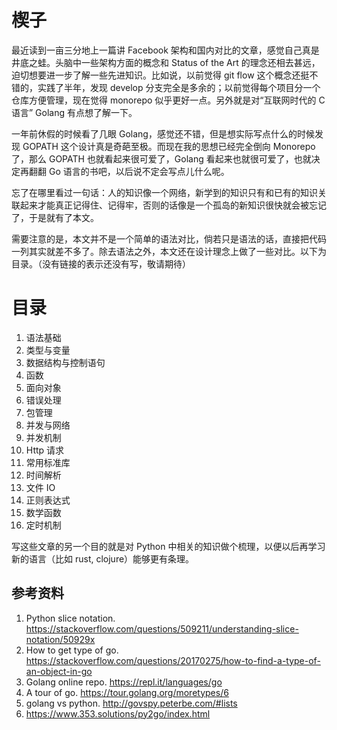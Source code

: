 # 楔子

<!--
ID: 214b6738-8f34-4b20-a865-a0371b0127b8
Status: draft
Date: 2018-05-02T00:00:00
Modified: 2020-05-28T14:09:32
wp_id: 1126
-->

最近读到一亩三分地上一篇讲 Facebook 架构和国内对比的文章，感觉自己真是井底之蛙。头脑中一些架构方面的概念和 Status of the Art 的理念还相去甚远，迫切想要进一步了解一些先进知识。比如说，以前觉得 git flow 这个概念还挺不错的，实践了半年，发现 develop 分支完全是多余的；以前觉得每个项目分一个仓库方便管理，现在觉得 monorepo 似乎更好一点。另外就是对“互联网时代的 C 语言” Golang 有点想了解一下。

一年前休假的时候看了几眼 Golang，感觉还不错，但是想实际写点什么的时候发现 GOPATH 这个设计真是奇葩至极。而现在我的思想已经完全倒向 Monorepo 了，那么 GOPATH 也就看起来很可爱了，Golang 看起来也就很可爱了，也就决定再翻翻 Go 语言的书吧，以后说不定会写点儿什么呢。

忘了在哪里看过一句话：人的知识像一个网络，新学到的知识只有和已有的知识关联起来才能真正记得住、记得牢，否则的话像是一个孤岛的新知识很快就会被忘记了，于是就有了本文。

需要注意的是，本文并不是一个简单的语法对比，倘若只是语法的话，直接把代码一列其实就差不多了。除去语法之外，本文还在设计理念上做了一些对比。以下为目录。（没有链接的表示还没有写，敬请期待）

# 目录

1. 语法基础
 1. 类型与变量
 2. 数据结构与控制语句
 3. 函数
 3. 面向对象
 4. 错误处理
 5. 包管理
2. 并发与网络
 1. 并发机制
 2. Http 请求
3. 常用标准库
 1. 时间解析
 2. 文件 IO
 3. 正则表达式
 4. 数学函数
 5. 定时机制

写这些文章的另一个目的就是对 Python 中相关的知识做个梳理，以便以后再学习新的语言（比如 rust, clojure）能够更有条理。

## 参考资料

1. Python slice notation. https://stackoverflow.com/questions/509211/understanding-slice-notation/50929x
2. How to get type of go. https://stackoverflow.com/questions/20170275/how-to-find-a-type-of-an-object-in-go
3. Golang online repo. https://repl.it/languages/go
4. A tour of go. https://tour.golang.org/moretypes/6
5. golang vs python. http://govspy.peterbe.com/#lists
6. https://www.353.solutions/py2go/index.html